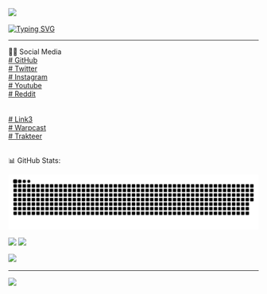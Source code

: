 
<img src="#" size="10px"/>

[![Typing SVG](https://readme-typing-svg.demolab.com/?lines=Hello+World+!!;My+Nickname+0xBabyAlien)](https://git.io/typing-svg)
<hr class="cyberpunk glitched" />
👩‍🚀 Social Media</br>
<a href="https://0xbabyalien.github.io/0xBabyAlien/" target="_blank"># GitHub</a>
</br>
<a href="https://twitter.com/0xbabyalien" target="_blank"># Twitter</a>
</br>
<a href="https://instagram.com/0xbabyalien" target="_blank"># Instagram</a>
</br>
<a href="https://youtube.com/@0xbabyalien" target="_blank"># Youtube</a>
</br>
<a href="https://www.reddit.com/user/nftscan" target="_blank"># Reddit</a>
</br>
</br>
</br><a href="https://link3.to/0xbabyalien" target="_blank"># Link3 </a>
</br><a href="https://warpcast.com/0xbabyalien" target="_blank"># Warpcast </a>
</br><a href="https://trakteer.id/0x628" target="_blank"># Trakteer</a>
</center>
</br></br>


📊 GitHub Stats:<br/>

<picture>
  <source media="(prefers-color-scheme: dark)" srcset="x/github-user-contribution.svg" />
  <source media="(prefers-color-scheme: light)" srcset="x/github-user-contribution.svg" />
  <img alt="github-snake" src="x/github-user-contribution.svg" />
</picture>

![](https://github-readme-streak-stats.herokuapp.com/?user=0xbabyalien&theme=dark&hide_border=false)
![](https://github-readme-stats.vercel.app/api/top-langs/?username=0xbabyalien&theme=dark&hide_border=false&include_all_commits=false&count_private=false&layout=compact)

![](https://github-readme-stats.vercel.app/api?username=0xbabyalien&theme=dark&hide_border=false&include_all_commits=false&count_private=false)


---
[![](https://visitcount.itsvg.in/api?id=0xbabyalien&icon=0&color=0)](https://visitcount.itsvg.in)



